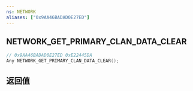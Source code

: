 ```yaml
---
ns: NETWORK
aliases: ["0x9AA46BADAD0E27ED"]
---
```

## NETWORK_GET_PRIMARY_CLAN_DATA_CLEAR

```c
// 0x9AA46BADAD0E27ED 0xE22445DA
Any NETWORK_GET_PRIMARY_CLAN_DATA_CLEAR();
```


## 返回值
